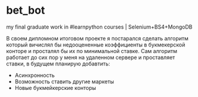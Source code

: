 # bet_bot
my final graduate work in #learnpython courses | Selenium+BS4+MongoDB

В своем  дипломном итоговом проекте я постарался сделать алгоритм который вичислял бы недооцененные коэффициенты в букмекерской конторе и просталял бы их по минимальной ставке.
Сам алгоритм работает до сих пор у меня на удаленном сервере и проставляет ставки, в будущем планирую добавтить:

- Асинхронность 
- Возможность ставить другие маркеты
- Новые букмейкерские конторы
